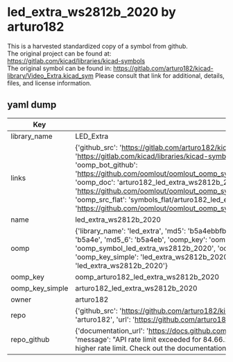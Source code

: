 # led_extra_ws2812b_2020 by arturo182  
This is a harvested standardized copy of a symbol from github.  
The original project can be found at:  
https://gitlab.com/kicad/libraries/kicad-symbols  
The original symbol can be found in:
https://gitlab.com/arturo182/kicad-library/Video_Extra.kicad_sym
Please consult that link for additional, details, files, and license information.  
## yaml dump  
| Key | Value |  
| --- | --- |  
| library_name | LED_Extra |  
| links | {'github_src': 'https://gitlab.com/arturo182/kicad-library/Video_Extra.kicad_sym', 'github_src_repo': 'https://gitlab.com/kicad/libraries/kicad-symbols', 'oomp_bot': 'arturo182_led_extra_ws2812b_2020/working', 'oomp_bot_github': 'https://github.com/oomlout/oomlout_oomp_symbol_bot/tree/main/arturo182_led_extra_ws2812b_2020/working', 'oomp_doc': 'arturo182_led_extra_ws2812b_2020/working', 'oomp_doc_github': 'https://github.com/oomlout/oomlout_oomp_symbol_doc/tree/main/arturo182_led_extra_ws2812b_2020/working', 'oomp_src_flat': 'symbols_flat/arturo182_led_extra_ws2812b_2020/working', 'oomp_src_flat_github': 'https://github.com/oomlout/oomlout_oomp_symbol_src/tree/main/arturo182_led_extra_ws2812b_2020/working'} |  
| name | led_extra_ws2812b_2020 |  
| oomp | {'library_name': 'led_extra', 'md5': 'b5a4ebbfb87b7b7e1e39eea0698a66f6', 'md5_10': 'b5a4ebbfb8', 'md5_5': 'b5a4e', 'md5_6': 'b5a4eb', 'oomp_key': 'oomp_led_extra_ws2812b_2020', 'oomp_key_extra': 'oomp_symbol_led_extra_ws2812b_2020', 'oomp_key_full': 'oomp_symbol_led_extra_ws2812b_2020_b5a4eb', 'oomp_key_simple': 'led_extra_ws2812b_2020', 'owner_name': 'arturo182', 'symbol_name': 'led_extra_ws2812b_2020'} |  
| oomp_key | oomp_arturo182_led_extra_ws2812b_2020 |  
| oomp_key_simple | arturo182_led_extra_ws2812b_2020 |  
| owner | arturo182 |  
| repo | {'github_src': 'https://github.com/arturo182/kicad-library/Video_Extra.kicad_sym', 'name': 'kicad-library', 'owner': 'arturo182', 'url': 'https://github.com/arturo182/kicad-library'} |  
| repo_github | {'documentation_url': 'https://docs.github.com/rest/overview/resources-in-the-rest-api#rate-limiting', 'message': "API rate limit exceeded for 84.66.173.59. (But here's the good news: Authenticated requests get a higher rate limit. Check out the documentation for more details.)"} |  

